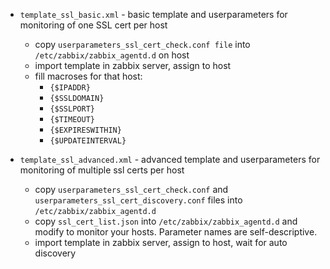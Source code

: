 * `template_ssl_basic.xml` - basic template and userparameters for monitoring of one SSL cert per host
  * copy `userparameters_ssl_cert_check.conf file` into `/etc/zabbix/zabbix_agentd.d` on host
  * import template in zabbix server, assign to host
  * fill macroses for that host:
	* `{$IPADDR}`
	* `{$SSLDOMAIN}`
	* `{$SSLPORT}`
	* `{$TIMEOUT}`
	* `{$EXPIRESWITHIN}`
	* `{$UPDATEINTERVAL}`

* `template_ssl_advanced.xml` - advanced template and userparameters for monitoring of multiple ssl certs per host
  * copy `userparameters_ssl_cert_check.conf` and `userparameters_ssl_cert_discovery.conf` files into `/etc/zabbix/zabbix_agentd.d`
  * copy `ssl_cert_list.json` into `/etc/zabbix/zabbix_agentd.d` and modify to monitor your hosts. Parameter names are self-descriptive.
  * import template in zabbix server, assign to host, wait for auto discovery
